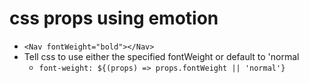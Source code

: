 # css props using emotion
- `<Nav fontWeight="bold"></Nav>`
- Tell css to use either the specified fontWeight or default to 'normal
  - `font-weight: ${(props) => props.fontWeight || 'normal'}`